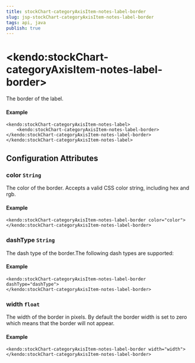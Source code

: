 ```yaml
---
title: stockChart-categoryAxisItem-notes-label-border
slug: jsp-stockChart-categoryAxisItem-notes-label-border
tags: api, java
publish: true
---
```


# \<kendo:stockChart-categoryAxisItem-notes-label-border\>

The border of the label.

#### Example
    <kendo:stockChart-categoryAxisItem-notes-label>
        <kendo:stockChart-categoryAxisItem-notes-label-border></kendo:stockChart-categoryAxisItem-notes-label-border>
    </kendo:stockChart-categoryAxisItem-notes-label>

## Configuration Attributes

### color `String`

The color of the border. Accepts a valid CSS color string, including hex and rgb.

#### Example
    <kendo:stockChart-categoryAxisItem-notes-label-border color="color">
    </kendo:stockChart-categoryAxisItem-notes-label-border>

### dashType `String`

The dash type of the border.The following dash types are supported:

#### Example
    <kendo:stockChart-categoryAxisItem-notes-label-border dashType="dashType">
    </kendo:stockChart-categoryAxisItem-notes-label-border>

### width `float`

The width of the border in pixels. By default the border width is set to zero which means that the border will not appear.

#### Example
    <kendo:stockChart-categoryAxisItem-notes-label-border width="width">
    </kendo:stockChart-categoryAxisItem-notes-label-border>

